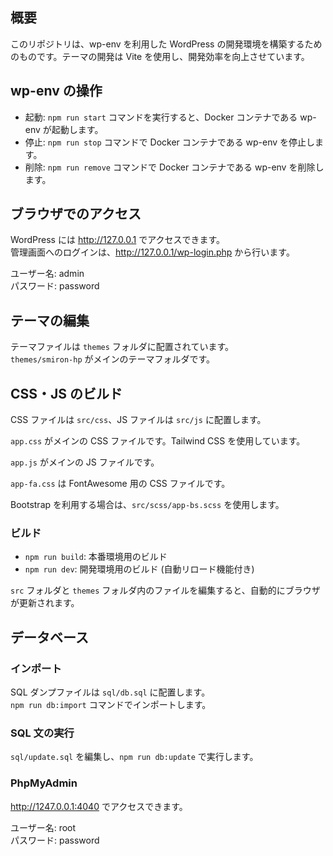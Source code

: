 ## 概要

このリポジトリは、wp-env を利用した WordPress の開発環境を構築するためのものです。テーマの開発は Vite を使用し、開発効率を向上させています。

## wp-env の操作

- 起動: `npm run start` コマンドを実行すると、Docker コンテナである wp-env が起動します。  
- 停止: `npm run stop` コマンドで Docker コンテナである wp-env を停止します。  
- 削除: `npm run remove` コマンドで Docker コンテナである wp-env を削除します。

## ブラウザでのアクセス

WordPress には http://127.0.0.1 でアクセスできます。  
管理画面へのログインは、http://127.0.0.1/wp-login.php から行います。

ユーザー名: admin  
パスワード: password

## テーマの編集

テーマファイルは `themes` フォルダに配置されています。  
`themes/smiron-hp` がメインのテーマフォルダです。

## CSS・JS のビルド

CSS ファイルは `src/css`、JS ファイルは `src/js` に配置します。

`app.css` がメインの CSS ファイルです。Tailwind CSS を使用しています。

`app.js` がメインの JS ファイルです。

`app-fa.css` は FontAwesome 用の CSS ファイルです。

Bootstrap を利用する場合は、`src/scss/app-bs.scss` を使用します。

### ビルド

- `npm run build`: 本番環境用のビルド  
- `npm run dev`: 開発環境用のビルド (自動リロード機能付き) 

`src` フォルダと `themes` フォルダ内のファイルを編集すると、自動的にブラウザが更新されます。

## データベース

### インポート

SQL ダンプファイルは `sql/db.sql` に配置します。  
`npm run db:import` コマンドでインポートします。

### SQL 文の実行

`sql/update.sql` を編集し、`npm run db:update` で実行します。

### PhpMyAdmin

http://1247.0.0.1:4040 でアクセスできます。

ユーザー名: root  
パスワード: password